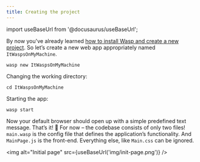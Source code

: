 ```yaml
---
title: Creating the project
---
```


import useBaseUrl from '@docusaurus/useBaseUrl';

By now you've already learned [how to install Wasp and create a new project](/getting-started.md). So let’s create a new web app appropriately named `ItWaspsOnMyMachine`.

```
wasp new ItWaspsOnMyMachine
```

Changing the working directory:
```
cd ItWaspsOnMyMachine
```

Starting the app:
```
wasp start
```

Now your default browser should open up with a simple predefined text message. That’s it! 🥳 For now – the codebase consists of only two files! `main.wasp` is the config file that defines the application’s functionality. And `MainPage.js` is the front-end. Everything else, like `Main.css` can be ignored.

<img alt="Initial page"
     src={useBaseUrl('img/init-page.png')}
/>